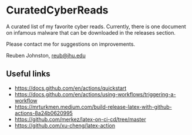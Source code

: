 # CuratedCyberReads
A curated list of my favorite cyber reads.  Currently, there is one document on infamous malware that can be downloaded in the releases section.

Please contact me for suggestions on improvements.  

Reuben Johnston, reub@jhu.edu

## Useful links
* https://docs.github.com/en/actions/quickstart
* https://docs.github.com/en/actions/using-workflows/triggering-a-workflow
* https://mrturkmen.medium.com/build-release-latex-with-github-actions-8a24b0620995
* https://github.com/merkez/latex-on-ci-cd/tree/master
* https://github.com/xu-cheng/latex-action
